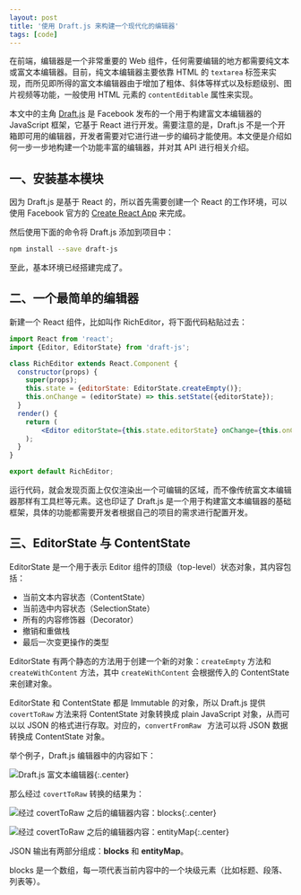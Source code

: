 ```yaml
---
layout: post
title: '使用 Draft.js 来构建一个现代化的编辑器'
tags: [code]
---
```


在前端，编辑器是一个非常重要的 Web 组件，任何需要编辑的地方都需要纯文本或富文本编辑器。目前，纯文本编辑器主要依靠 HTML 的 `textarea` 标签来实现，而所见即所得的富文本编辑器由于增加了粗体、斜体等样式以及标题级别、图片视频等功能，一般使用 HTML 元素的 `contentEditable` 属性来实现。

本文中的主角 [Draft.js](https://draftjs.org/) 是 Facebook 发布的一个用于构建富文本编辑器的 JavaScript 框架，它基于 React 进行开发。需要注意的是，Draft.js 不是一个开箱即可用的编辑器，开发者需要对它进行进一步的编码才能使用。本文便是介绍如何一步一步地构建一个功能丰富的编辑器，并对其 API 进行相关介绍。

## 一、安装基本模块

因为 Draft.js 是基于 React 的，所以首先需要创建一个 React 的工作环境，可以使用 Facebook 官方的 [Create React App](https://github.com/facebookincubator/create-react-app) 来完成。

然后使用下面的命令将 Draft.js 添加到项目中：

```sh
npm install --save draft-js
```

至此，基本环境已经搭建完成了。


## 二、一个最简单的编辑器

新建一个 React 组件，比如叫作 RichEditor，将下面代码粘贴过去：

```jsx
import React from 'react';
import {Editor, EditorState} from 'draft-js';

class RichEditor extends React.Component {
  constructor(props) {
    super(props);
    this.state = {editorState: EditorState.createEmpty()};
    this.onChange = (editorState) => this.setState({editorState});
  }
  render() {
    return (
        <Editor editorState={this.state.editorState} onChange={this.onChange} />
    );
  }
}

export default RichEditor;
```

运行代码，就会发现页面上仅仅渲染出一个可编辑的区域，而不像传统富文本编辑器那样有工具栏等元素。这也印证了 Draft.js 是一个用于构建富文本编辑器的基础框架，具体的功能都需要开发者根据自己的项目的需求进行配置开发。


## 三、EditorState 与 ContentState

EditorState 是一个用于表示 Editor 组件的顶级（top-level）状态对象，其内容包括：

* 当前文本内容状态（ContentState）
* 当前选中内容状态（SelectionState）
* 所有的内容修饰器（Decorator）
* 撤销和重做栈
* 最后一次变更操作的类型

EditorState 有两个静态的方法用于创建一个新的对象：`createEmpty` 方法和 `createWithContent` 方法，其中 `createWithContent` 会根据传入的 ContentState 来创建对象。

EditorState 和 ContentState 都是 Immutable  的对象，所以 Draft.js 提供 `covertToRaw` 方法来将 ContentState 对象转换成 plain JavaScript 对象，从而可以以 JSON 的格式进行存取。对应的，`convertFromRaw ` 方法可以将 JSON 数据转换成 ContentState 对象。

举个例子，Draft.js 编辑器中的内容如下：

![Draft.js 富文本编辑器](https://infp.github.io/blogimages/draftjs-editor.png){:.center}

那么经过 `covertToRaw` 转换的结果为：

![经过 covertToRaw 之后的编辑器内容：blocks](https://infp.github.io/blogimages/draftjs-blocks.png){:.center}

![经过 covertToRaw 之后的编辑器内容：entityMap](https://infp.github.io/blogimages/draftjs-entity.png){:.center}

JSON 输出有两部分组成：**blocks** 和 **entityMap**。

blocks 是一个数组，每一项代表当前内容中的一个块级元素（比如标题、段落、列表等）。